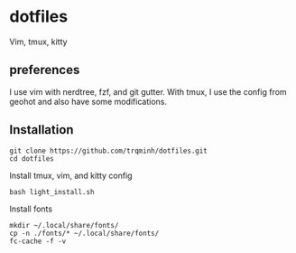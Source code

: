 # dotfiles
Vim, tmux, kitty
## preferences
I use vim with nerdtree, fzf, and git gutter. With tmux, I use the config from geohot and also have some modifications.
## Installation
```
git clone https://github.com/trqminh/dotfiles.git
cd dotfiles
```
Install tmux, vim, and kitty config
```
bash light_install.sh
```
Install fonts
```
mkdir ~/.local/share/fonts/
cp -n ./fonts/* ~/.local/share/fonts/
fc-cache -f -v
```


